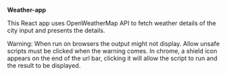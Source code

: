 <b>Weather-app</b>

This React app uses OpenWeatherMap API to fetch weather details of the city input and presents the details.


Warning: When run on browsers the output might not display. Allow unsafe scripts must be clicked when the warning comes. In chrome, a shield icon appears on the end of the url bar, clicking it will allow the script to run and the result to be displayed.
